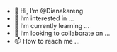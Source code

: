 - 👋 Hi, I’m @Dianakareng
- 👀 I’m interested in ...
- 🌱 I’m currently learning ...
- 💞️ I’m looking to collaborate on ...
- 📫 How to reach me ...

<!---
Dianakareng/Dianakareng is a ✨ special ✨ repository because its `README.md` (this file) appears on your GitHub profile.
You can click the Preview link to take a look at your changes.
--->
